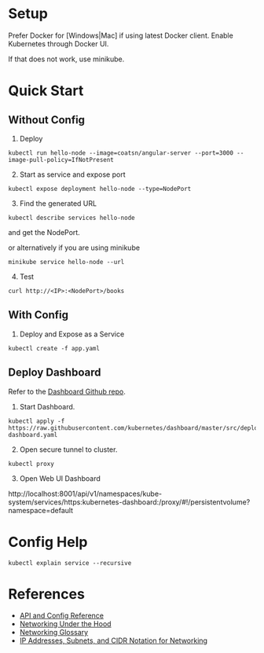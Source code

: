 # Setup

Prefer Docker for [Windows|Mac] if using latest Docker client.  Enable Kubernetes through Docker UI.

If that does not work, use minikube.

# Quick Start

## Without Config

1. Deploy

```
kubectl run hello-node --image=coatsn/angular-server --port=3000 --image-pull-policy=IfNotPresent
```

2. Start as service and expose port

```
kubectl expose deployment hello-node --type=NodePort
```

3. Find the generated URL

```
kubectl describe services hello-node
``` 
and get the NodePort.

or alternatively if you are using minikube

```
minikube service hello-node --url
```

4. Test

```
curl http://<IP>:<NodePort>/books
```

## With Config

1. Deploy and Expose as a Service

```
kubectl create -f app.yaml
```

## Deploy Dashboard

Refer to the [Dashboard Github repo](https://github.com/kubernetes/dashboard).

1. Start Dashboard.

```
kubectl apply -f https://raw.githubusercontent.com/kubernetes/dashboard/master/src/deploy/recommended/kubernetes-dashboard.yaml
```

2. Open secure tunnel to cluster.

```
kubectl proxy
```

3. Open Web UI Dashboard

http://localhost:8001/api/v1/namespaces/kube-system/services/https:kubernetes-dashboard:/proxy/#!/persistentvolume?namespace=default

# Config Help

`kubectl explain service --recursive`

# References

* [API and Config Reference](https://v1-10.docs.kubernetes.io/docs/reference/generated/kubernetes-api/v1.10/)
* [Networking Under the Hood](https://www.digitalocean.com/community/tutorials/kubernetes-networking-under-the-hood)
* [Networking Glossary](https://www.digitalocean.com/community/tutorials/an-introduction-to-networking-terminology-interfaces-and-protocols)
* [IP Addresses, Subnets, and CIDR Notation for Networking](https://www.digitalocean.com/community/tutorials/understanding-ip-addresses-subnets-and-cidr-notation-for-networking)

